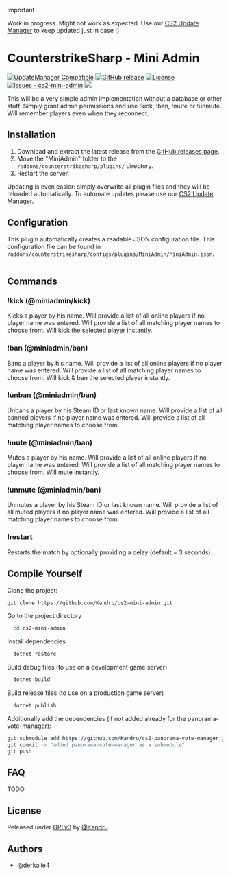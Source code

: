 > [!IMPORTANT]  
> Work in progress. Might not work as expected. Use our [CS2 Update Manager](https://github.com/Kandru/cs2-update-manager/) to keep updated just in case :)

# CounterstrikeSharp - Mini Admin

[![UpdateManager Compatible](https://img.shields.io/badge/CS2-UpdateManager-darkgreen)](https://github.com/Kandru/cs2-update-manager/)
[![GitHub release](https://img.shields.io/github/release/Kandru/cs2-mini-admin?include_prereleases=&sort=semver&color=blue)](https://github.com/Kandru/cs2-mini-admin/releases/)
[![License](https://img.shields.io/badge/License-GPLv3-blue)](#license)
[![issues - cs2-mini-admin](https://img.shields.io/github/issues/Kandru/cs2-mini-admin)](https://github.com/Kandru/cs2-mini-admin/issues)
[![](https://www.paypalobjects.com/en_US/i/btn/btn_donateCC_LG.gif)](https://www.paypal.com/donate/?hosted_button_id=C2AVYKGVP9TRG)

This will be a very simple admin implementation without a database or other stuff. Simply grant admin permissions and use !kick, !ban, !mute or !unmute. Will remember players even when they reconnect.

## Installation

1. Download and extract the latest release from the [GitHub releases page](https://github.com/Kandru/cs2-mini-admin/releases/).
2. Move the "MiniAdmin" folder to the `/addons/counterstrikesharp/plugins/` directory.
3. Restart the server.

Updating is even easier: simply overwrite all plugin files and they will be reloaded automatically. To automate updates please use our [CS2 Update Manager](https://github.com/Kandru/cs2-update-manager/).


## Configuration

This plugin automatically creates a readable JSON configuration file. This configuration file can be found in `/addons/counterstrikesharp/configs/plugins/MiniAdmin/MiniAdmin.json`.

```json

```

## Commands

### !kick <player> (@miniadmin/kick)

Kicks a player by his name. Will provide a list of all online players if no player name was entered. Will provide a list of all matching player names to choose from. Will kick the selected player instantly.

### !ban <player> (@miniadmin/ban)

Bans a player by his name. Will provide a list of all online players if no player name was entered. Will provide a list of all matching player names to choose from. Will kick & ban the selected player instantly.

### !unban <player> (@miniadmin/ban)

Unbans a player by his Steam ID or last known name. Will provide a list of all banned players if no player name was entered. Will provide a list of all matching player names to choose from.

### !mute <player> (@miniadmin/ban)

Mutes a player by his name. Will provide a list of all online players if no player name was entered. Will provide a list of all matching player names to choose from. Will mute instantly.

### !unmute <player> (@miniadmin/ban)

Unmutes a player by his Steam ID or last known name. Will provide a list of all muted players if no player name was entered. Will provide a list of all matching player names to choose from.

### !restart <delay>

Restarts the match by optionally providing a delay (default = 3 seconds).

## Compile Yourself

Clone the project:

```bash
git clone https://github.com/Kandru/cs2-mini-admin.git
```

Go to the project directory

```bash
  cd cs2-mini-admin
```

Install dependencies

```bash
  dotnet restore
```

Build debug files (to use on a development game server)

```bash
  dotnet build
```

Build release files (to use on a production game server)

```bash
  dotnet publish
```

Additionally add the dependencies (if not added already for the panorama-vote-manager):

```bash
git submodule add https://github.com/Kandru/cs2-panorama-vote-manager.git
git commit -m "added panorama-vote-manager as a submodule"
git push
```

## FAQ

TODO

## License

Released under [GPLv3](/LICENSE) by [@Kandru](https://github.com/Kandru).

## Authors

- [@derkalle4](https://www.github.com/derkalle4)
